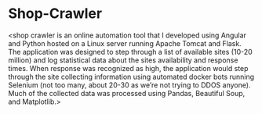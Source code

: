 # Shop-Crawler
<shop crawler is an online automation tool that I developed using Angular and Python hosted on a Linux server running Apache Tomcat and Flask. The application was designed to step through a list of available sites (10-20 million) and log statistical data about the sites availability and response times. When response was recognized as high, the application would step through the site collecting information using automated docker bots running Selenium (not too many, about 20-30 as we’re not trying to DDOS anyone). Much of the collected data was processed using Pandas, Beautiful Soup, and Matplotlib.>
